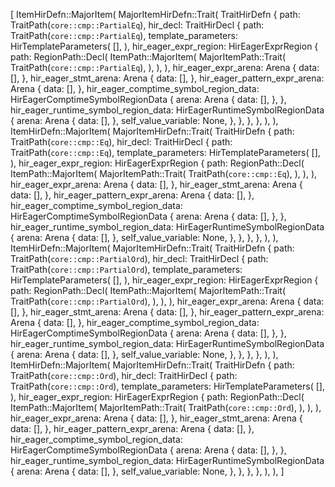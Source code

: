[
    ItemHirDefn::MajorItem(
        MajorItemHirDefn::Trait(
            TraitHirDefn {
                path: TraitPath(`core::cmp::PartialEq`),
                hir_decl: TraitHirDecl {
                    path: TraitPath(`core::cmp::PartialEq`),
                    template_parameters: HirTemplateParameters(
                        [],
                    ),
                    hir_eager_expr_region: HirEagerExprRegion {
                        path: RegionPath::Decl(
                            ItemPath::MajorItem(
                                MajorItemPath::Trait(
                                    TraitPath(`core::cmp::PartialEq`),
                                ),
                            ),
                        ),
                        hir_eager_expr_arena: Arena {
                            data: [],
                        },
                        hir_eager_stmt_arena: Arena {
                            data: [],
                        },
                        hir_eager_pattern_expr_arena: Arena {
                            data: [],
                        },
                        hir_eager_comptime_symbol_region_data: HirEagerComptimeSymbolRegionData {
                            arena: Arena {
                                data: [],
                            },
                        },
                        hir_eager_runtime_symbol_region_data: HirEagerRuntimeSymbolRegionData {
                            arena: Arena {
                                data: [],
                            },
                            self_value_variable: None,
                        },
                    },
                },
            },
        ),
    ),
    ItemHirDefn::MajorItem(
        MajorItemHirDefn::Trait(
            TraitHirDefn {
                path: TraitPath(`core::cmp::Eq`),
                hir_decl: TraitHirDecl {
                    path: TraitPath(`core::cmp::Eq`),
                    template_parameters: HirTemplateParameters(
                        [],
                    ),
                    hir_eager_expr_region: HirEagerExprRegion {
                        path: RegionPath::Decl(
                            ItemPath::MajorItem(
                                MajorItemPath::Trait(
                                    TraitPath(`core::cmp::Eq`),
                                ),
                            ),
                        ),
                        hir_eager_expr_arena: Arena {
                            data: [],
                        },
                        hir_eager_stmt_arena: Arena {
                            data: [],
                        },
                        hir_eager_pattern_expr_arena: Arena {
                            data: [],
                        },
                        hir_eager_comptime_symbol_region_data: HirEagerComptimeSymbolRegionData {
                            arena: Arena {
                                data: [],
                            },
                        },
                        hir_eager_runtime_symbol_region_data: HirEagerRuntimeSymbolRegionData {
                            arena: Arena {
                                data: [],
                            },
                            self_value_variable: None,
                        },
                    },
                },
            },
        ),
    ),
    ItemHirDefn::MajorItem(
        MajorItemHirDefn::Trait(
            TraitHirDefn {
                path: TraitPath(`core::cmp::PartialOrd`),
                hir_decl: TraitHirDecl {
                    path: TraitPath(`core::cmp::PartialOrd`),
                    template_parameters: HirTemplateParameters(
                        [],
                    ),
                    hir_eager_expr_region: HirEagerExprRegion {
                        path: RegionPath::Decl(
                            ItemPath::MajorItem(
                                MajorItemPath::Trait(
                                    TraitPath(`core::cmp::PartialOrd`),
                                ),
                            ),
                        ),
                        hir_eager_expr_arena: Arena {
                            data: [],
                        },
                        hir_eager_stmt_arena: Arena {
                            data: [],
                        },
                        hir_eager_pattern_expr_arena: Arena {
                            data: [],
                        },
                        hir_eager_comptime_symbol_region_data: HirEagerComptimeSymbolRegionData {
                            arena: Arena {
                                data: [],
                            },
                        },
                        hir_eager_runtime_symbol_region_data: HirEagerRuntimeSymbolRegionData {
                            arena: Arena {
                                data: [],
                            },
                            self_value_variable: None,
                        },
                    },
                },
            },
        ),
    ),
    ItemHirDefn::MajorItem(
        MajorItemHirDefn::Trait(
            TraitHirDefn {
                path: TraitPath(`core::cmp::Ord`),
                hir_decl: TraitHirDecl {
                    path: TraitPath(`core::cmp::Ord`),
                    template_parameters: HirTemplateParameters(
                        [],
                    ),
                    hir_eager_expr_region: HirEagerExprRegion {
                        path: RegionPath::Decl(
                            ItemPath::MajorItem(
                                MajorItemPath::Trait(
                                    TraitPath(`core::cmp::Ord`),
                                ),
                            ),
                        ),
                        hir_eager_expr_arena: Arena {
                            data: [],
                        },
                        hir_eager_stmt_arena: Arena {
                            data: [],
                        },
                        hir_eager_pattern_expr_arena: Arena {
                            data: [],
                        },
                        hir_eager_comptime_symbol_region_data: HirEagerComptimeSymbolRegionData {
                            arena: Arena {
                                data: [],
                            },
                        },
                        hir_eager_runtime_symbol_region_data: HirEagerRuntimeSymbolRegionData {
                            arena: Arena {
                                data: [],
                            },
                            self_value_variable: None,
                        },
                    },
                },
            },
        ),
    ),
]